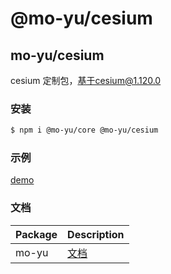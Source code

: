 # @mo-yu/cesium

## mo-yu/cesium

cesium 定制包，基于cesium@1.120.0

### 安装

```bash
$ npm i @mo-yu/core @mo-yu/cesium
```

### 示例

[demo](http://121.40.254.67:8000)

### 文档

| Package | Description                                       |
| ------- | ------------------------------------------------- |
| mo-yu   | [文档](https://github.com/YamadaAoi/mo-yu#readme) |

